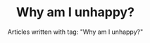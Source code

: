 ---
layout: blog_by_tag
title: Why am I unhappy?
subtitle: 'Articles written with tag: "Why am I unhappy?"'
tag: why-am-i-unhappy
permalink: /tags/why-am-i-unhappy/
---